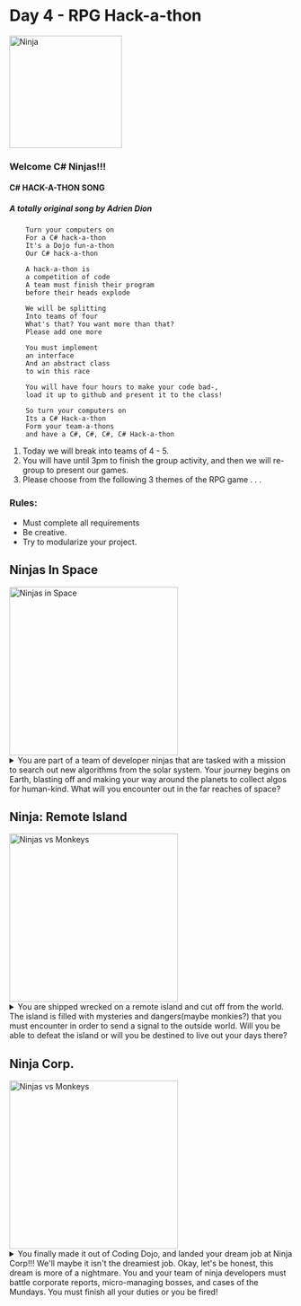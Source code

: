 # Day 4 - RPG Hack-a-thon

<img src="https://mrcoderdojo.org/dojo/wp-content/uploads/2018/11/ninja.jpg" alt="Ninja" width="200px" />

### Welcome C# Ninjas!!!

#### C# HACK-A-THON SONG
##### A totally original song by Adrien Dion
```
    Turn your computers on
    For a C# hack-a-thon
    It's a Dojo fun-a-thon
    Our C# hack-a-thon

    A hack-a-thon is
    a competition of code
    A team must finish their program
    before their heads explode

    We will be splitting
    Into teams of four
    What's that? You want more than that?
    Please add one more

    You must implement
    an interface
    And an abstract class
    to win this race

    You will have four hours to make your code bad-,
    load it up to github and present it to the class!

    So turn your computers on
    Its a C# Hack-a-thon
    Form your team-a-thons
    and have a C#, C#, C#, C# Hack-a-thon

```

1. Today we will break into teams of 4 - 5.<br>
2. You will have until 3pm to finish the group activity, and then we will re-group to present our games.
3. Please choose from the following 3 themes of the RPG game . . . 


### Rules:
<ul>
    <li>Must complete all requirements</li>
    <li>Be creative.</li>
    <li>Try to modularize your project.</li>
</ul>


## Ninjas In Space
<img src="https://vectr.com/adion81/gDcNa2jhl.svg?width=680.46&height=223.55&select=gDcNa2jhlpage0" alt="Ninjas in Space" width="300px" >


<details>
    <summary>You are part of a team of developer ninjas that are tasked with a mission to search out new algorithms from the solar system.  Your journey begins on Earth, blasting off and making your way around the planets to collect algos for human-kind.  What will you encounter out in the far reaches of space?</summary>
    Requirements:
    <ul>
        <li>Must implement abstract classes and at least 1 interface</li>
        <li>Must impelement 3 different levels of Heros, and Enemies</li>
        <li>Create a text based narrative around the theme.</li>
        <li>Allow the player to make choices about the encounters</li>
    </ul>
    [Repo Link](https://github.com/adion81/cSharp-ninjasInSpace)

</details>


## Ninja: Remote Island
<img src="https://vectr.com/adion81/aheA3tiun.svg?width=680.46&height=223.55&select=aheA3tiunpage0" alt="Ninjas vs Monkeys" width="300px">

<details>
    <summary>You are shipped wrecked on a remote island and cut off from the world.  The island is filled with mysteries and dangers(maybe monkies?) that you must encounter in order to send a signal to the outside world.  Will you be able to defeat the island or will you be destined to live out your days there?</summary>
    Requirements:
    <ul>
        <li>Must implement abstract classes and at least 1 interface</li>
        <li>Must impelement 3 different child classes of Heros, and Enemies</li>
        <li>Create a text based narrative around the theme.</li>
        <li>Allow the player to make choices about the encounters</li>
    </ul>
    [Repo Link](https://github.com/adion81/cSharp-NinjaRemoteIsland)

</details>

## Ninja Corp.
<img src="https://vectr.com/adion81/ffuiRnLWA.svg?width=680.46&height=223.55&select=ffuiRnLWApage0" alt="Ninjas vs Monkeys" width="300px">

<details>
    <summary>You finally made it out of Coding Dojo, and landed your dream job at Ninja Corp!!!  We'll maybe it isn't the dreamiest job.  Okay, let's be honest, this dream is more of a nightmare.  You and your team of ninja developers must battle corporate reports, micro-managing bosses, and cases of the Mundays.  You must finish all your duties or you be fired!</summary>
    Requirements:
    <ul>
        <li>Must implement abstract classes and at least 1 interface</li>
        <li>Must impelement 3 different levels of Heros, and Enemies</li>
        <li>Create a text based narrative around the theme.</li>
        <li>Allow the player to make choices about the encounters</li>
    </ul>
    [Repo Link](https://github.com/adion81/cSharp-DojoCorp)
</details>